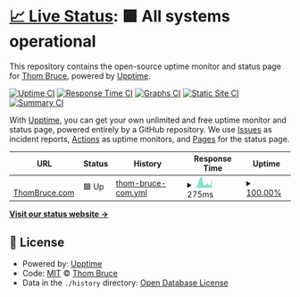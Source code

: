 # [📈 Live Status](https://status.thombruce.com): <!--live status--> **🟩 All systems operational**

This repository contains the open-source uptime monitor and status page for [Thom Bruce](https://thombruce.com/), powered by [Upptime](https://github.com/upptime/upptime).

[![Uptime CI](https://github.com/thombruce/status/workflows/Uptime%20CI/badge.svg)](https://github.com/thombruce/status/actions?query=workflow%3A%22Uptime+CI%22)
[![Response Time CI](https://github.com/thombruce/status/workflows/Response%20Time%20CI/badge.svg)](https://github.com/thombruce/status/actions?query=workflow%3A%22Response+Time+CI%22)
[![Graphs CI](https://github.com/thombruce/status/workflows/Graphs%20CI/badge.svg)](https://github.com/thombruce/status/actions?query=workflow%3A%22Graphs+CI%22)
[![Static Site CI](https://github.com/thombruce/status/workflows/Static%20Site%20CI/badge.svg)](https://github.com/thombruce/status/actions?query=workflow%3A%22Static+Site+CI%22)
[![Summary CI](https://github.com/thombruce/status/workflows/Summary%20CI/badge.svg)](https://github.com/thombruce/status/actions?query=workflow%3A%22Summary+CI%22)

With [Upptime](https://upptime.js.org), you can get your own unlimited and free uptime monitor and status page, powered entirely by a GitHub repository. We use [Issues](https://github.com/thombruce/status/issues) as incident reports, [Actions](https://github.com/thombruce/status/actions) as uptime monitors, and [Pages](https://status.thombruce.com) for the status page.

<!--start: status pages-->
<!-- This summary is generated by Upptime (https://github.com/upptime/upptime) -->
<!-- Do not edit this manually, your changes will be overwritten -->
<!-- prettier-ignore -->
| URL | Status | History | Response Time | Uptime |
| --- | ------ | ------- | ------------- | ------ |
| <img alt="" src="https://favicons.githubusercontent.com/thombruce.com" height="13"> [ThomBruce.com](https://thombruce.com) | 🟩 Up | [thom-bruce-com.yml](https://github.com/thombruce/status/commits/HEAD/history/thom-bruce-com.yml) | <details><summary><img alt="Response time graph" src="./graphs/thom-bruce-com/response-time-week.png" height="20"> 275ms</summary><br><a href="https://status.thombruce.com/history/thom-bruce-com"><img alt="Response time 200" src="https://img.shields.io/endpoint?url=https%3A%2F%2Fraw.githubusercontent.com%2Fthombruce%2Fstatus%2FHEAD%2Fapi%2Fthom-bruce-com%2Fresponse-time.json"></a><br><a href="https://status.thombruce.com/history/thom-bruce-com"><img alt="24-hour response time 421" src="https://img.shields.io/endpoint?url=https%3A%2F%2Fraw.githubusercontent.com%2Fthombruce%2Fstatus%2FHEAD%2Fapi%2Fthom-bruce-com%2Fresponse-time-day.json"></a><br><a href="https://status.thombruce.com/history/thom-bruce-com"><img alt="7-day response time 275" src="https://img.shields.io/endpoint?url=https%3A%2F%2Fraw.githubusercontent.com%2Fthombruce%2Fstatus%2FHEAD%2Fapi%2Fthom-bruce-com%2Fresponse-time-week.json"></a><br><a href="https://status.thombruce.com/history/thom-bruce-com"><img alt="30-day response time 190" src="https://img.shields.io/endpoint?url=https%3A%2F%2Fraw.githubusercontent.com%2Fthombruce%2Fstatus%2FHEAD%2Fapi%2Fthom-bruce-com%2Fresponse-time-month.json"></a><br><a href="https://status.thombruce.com/history/thom-bruce-com"><img alt="1-year response time 200" src="https://img.shields.io/endpoint?url=https%3A%2F%2Fraw.githubusercontent.com%2Fthombruce%2Fstatus%2FHEAD%2Fapi%2Fthom-bruce-com%2Fresponse-time-year.json"></a></details> | <details><summary><a href="https://status.thombruce.com/history/thom-bruce-com">100.00%</a></summary><a href="https://status.thombruce.com/history/thom-bruce-com"><img alt="All-time uptime 99.97%" src="https://img.shields.io/endpoint?url=https%3A%2F%2Fraw.githubusercontent.com%2Fthombruce%2Fstatus%2FHEAD%2Fapi%2Fthom-bruce-com%2Fuptime.json"></a><br><a href="https://status.thombruce.com/history/thom-bruce-com"><img alt="24-hour uptime 100.00%" src="https://img.shields.io/endpoint?url=https%3A%2F%2Fraw.githubusercontent.com%2Fthombruce%2Fstatus%2FHEAD%2Fapi%2Fthom-bruce-com%2Fuptime-day.json"></a><br><a href="https://status.thombruce.com/history/thom-bruce-com"><img alt="7-day uptime 100.00%" src="https://img.shields.io/endpoint?url=https%3A%2F%2Fraw.githubusercontent.com%2Fthombruce%2Fstatus%2FHEAD%2Fapi%2Fthom-bruce-com%2Fuptime-week.json"></a><br><a href="https://status.thombruce.com/history/thom-bruce-com"><img alt="30-day uptime 100.00%" src="https://img.shields.io/endpoint?url=https%3A%2F%2Fraw.githubusercontent.com%2Fthombruce%2Fstatus%2FHEAD%2Fapi%2Fthom-bruce-com%2Fuptime-month.json"></a><br><a href="https://status.thombruce.com/history/thom-bruce-com"><img alt="1-year uptime 99.97%" src="https://img.shields.io/endpoint?url=https%3A%2F%2Fraw.githubusercontent.com%2Fthombruce%2Fstatus%2FHEAD%2Fapi%2Fthom-bruce-com%2Fuptime-year.json"></a></details>

<!--end: status pages-->

[**Visit our status website →**](https://status.thombruce.com)

## 📄 License

- Powered by: [Upptime](https://github.com/upptime/upptime)
- Code: [MIT](./LICENSE) © [Thom Bruce](https://thombruce.com/)
- Data in the `./history` directory: [Open Database License](https://opendatacommons.org/licenses/odbl/1-0/)
